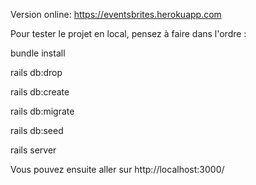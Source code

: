 Version online: https://eventsbrites.herokuapp.com

Pour tester le projet en local, pensez à faire dans l'ordre :

bundle install

rails db:drop

rails db:create

rails db:migrate

rails db:seed

rails server

Vous pouvez ensuite aller sur http://localhost:3000/
